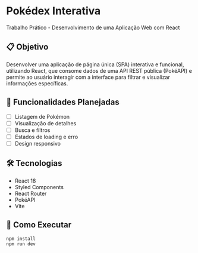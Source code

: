 # Pokédex Interativa

Trabalho Prático - Desenvolvimento de uma Aplicação Web com React

## 📋 Objetivo

Desenvolver uma aplicação de página única (SPA) interativa e funcional, utilizando React, que consome dados de uma API REST pública (PokéAPI) e permite ao usuário interagir com a interface para filtrar e visualizar informações específicas.

## 🎯 Funcionalidades Planejadas

- [ ] Listagem de Pokémon
- [ ] Visualização de detalhes
- [ ] Busca e filtros
- [ ] Estados de loading e erro
- [ ] Design responsivo

## 🛠️ Tecnologias

- React 18
- Styled Components
- React Router
- PokéAPI
- Vite

## 🚀 Como Executar

```bash
npm install
npm run dev
```